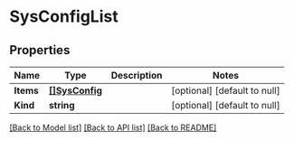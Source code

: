 # SysConfigList

## Properties
Name | Type | Description | Notes
------------ | ------------- | ------------- | -------------
**Items** | [**[]SysConfig**](sys_config.md) |  | [optional] [default to null]
**Kind** | **string** |  | [optional] [default to null]

[[Back to Model list]](../README.md#documentation-for-models) [[Back to API list]](../README.md#documentation-for-api-endpoints) [[Back to README]](../README.md)


